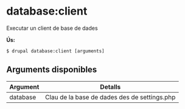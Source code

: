 # database:client
Executar un client de base de dades

**Ús:**
```
$ drupal database:client [arguments]
```

## Arguments disponibles
Argument | Detalls
---------|-------------
database | Clau de la base de dades des de settings.php
